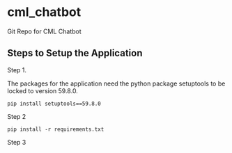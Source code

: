 # cml_chatbot
Git Repo for CML Chatbot

## Steps to Setup the Application

Step 1.

The packages for the application need the python package setuptools to be locked to version 59.8.0.
```
pip install setuptools==59.8.0
```

Step 2

```
pip install -r requirements.txt
```

Step 3
